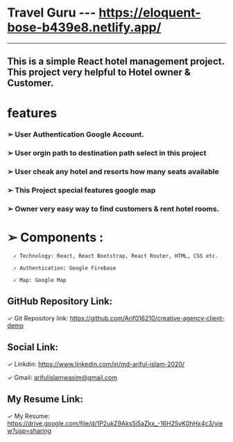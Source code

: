 # Travel Guru --- https://eloquent-bose-b439e8.netlify.app/

---

## This is a simple React hotel management project. This project very helpful to Hotel owner & Customer.

# features

### ➢ User Authentication Google Account.

### ➢ User orgin path to destination path select in this project 

### ➢ User cheak any hotel and resorts how many seats available

### ➢ This Project special features google map 

### ➢ Owner very easy way to find customers & rent hotel rooms.

# ➢ Components :

      ✓ Technology: React, React Bootstrap, React Router, HTML, CSS etc.

      ✓ Authentication: Google Firebase
      
      ✓ Map: Google Map

 
## GitHub Repository Link:

 ✓ Git Repository link: https://github.com/Arif016210/creative-agency-client-demo

## Social Link:
 
 ✓ Linkdin: https://www.linkedin.com/in/md-ariful-islam-2020/
 
 ✓ Gmail: arifulislamwasim@gmail.com
 
## My Resume Link:

  ✓ My Resume: https://drive.google.com/file/d/1P2ukZ9Aks5j5aZkx_-16H25vK0hHx4c3/view?usp=sharing
